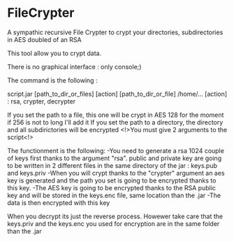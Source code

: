 # FileCrypter
A sympathic recursive File Crypter to crypt your directories, subdirectories in AES doubled of an RSA

This tool allow you to crypt data.

There is no graphical interface : only console;)

The command is the following : 

script.jar [path_to_dir_or_files] [action]
[path_to_dir_or_file]  /home/...
[action] : rsa, crypter, decrypter

If you set the path to a file, this one will be crypt in AES 128 for the moment if 256 is not to long I'll add it
If you set the path to a directory, the directory and all subdirictories will be encrypted
<!>You must give 2 arguments to the script<!>


The functionment is the following:
-You need to generate a rsa 1024 couple of keys first thanks to the argument "rsa". public and private key are going to be written in 2 different files in the same directory of the jar : keys.pub and keys.priv
-When you will crypt thanks to the "crypter" argument an aes key is generated and the path you set is going to be encrypted thanks to this key.
-The AES key is going to be encrypted thanks to the RSA public key and will be stored in the keys.enc file, same location than the .jar
-The data is then encrypted with this key

When you decrypt its just the reverse process. Howewer take care that the keys.priv and the keys.enc you used for encryption are in the same folder than the .jar

